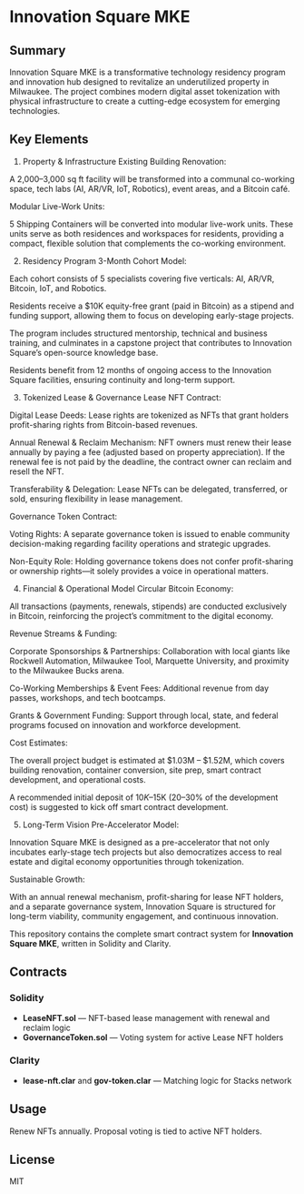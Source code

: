 # Innovation Square MKE

## Summary 
Innovation Square MKE is a transformative technology residency program and innovation hub designed to revitalize an underutilized property in Milwaukee. The project combines modern digital asset tokenization with physical infrastructure to create a cutting-edge ecosystem for emerging technologies.

## Key Elements
1. Property & Infrastructure
Existing Building Renovation:

A 2,000–3,000 sq ft facility will be transformed into a communal co-working space, tech labs (AI, AR/VR, IoT, Robotics), event areas, and a Bitcoin café.

Modular Live-Work Units:

5 Shipping Containers will be converted into modular live-work units. These units serve as both residences and workspaces for residents, providing a compact, flexible solution that complements the co-working environment.

2. Residency Program
3-Month Cohort Model:

Each cohort consists of 5 specialists covering five verticals: AI, AR/VR, Bitcoin, IoT, and Robotics.

Residents receive a $10K equity-free grant (paid in Bitcoin) as a stipend and funding support, allowing them to focus on developing early-stage projects.

The program includes structured mentorship, technical and business training, and culminates in a capstone project that contributes to Innovation Square’s open-source knowledge base.

Residents benefit from 12 months of ongoing access to the Innovation Square facilities, ensuring continuity and long-term support.

3. Tokenized Lease & Governance
Lease NFT Contract:

Digital Lease Deeds: Lease rights are tokenized as NFTs that grant holders profit-sharing rights from Bitcoin-based revenues.

Annual Renewal & Reclaim Mechanism: NFT owners must renew their lease annually by paying a fee (adjusted based on property appreciation). If the renewal fee is not paid by the deadline, the contract owner can reclaim and resell the NFT.

Transferability & Delegation: Lease NFTs can be delegated, transferred, or sold, ensuring flexibility in lease management.

Governance Token Contract:

Voting Rights: A separate governance token is issued to enable community decision-making regarding facility operations and strategic upgrades.

Non-Equity Role: Holding governance tokens does not confer profit-sharing or ownership rights—it solely provides a voice in operational matters.

4. Financial & Operational Model
Circular Bitcoin Economy:

All transactions (payments, renewals, stipends) are conducted exclusively in Bitcoin, reinforcing the project’s commitment to the digital economy.

Revenue Streams & Funding:

Corporate Sponsorships & Partnerships: Collaboration with local giants like Rockwell Automation, Milwaukee Tool, Marquette University, and proximity to the Milwaukee Bucks arena.

Co-Working Memberships & Event Fees: Additional revenue from day passes, workshops, and tech bootcamps.

Grants & Government Funding: Support through local, state, and federal programs focused on innovation and workforce development.

Cost Estimates:

The overall project budget is estimated at $1.03M – $1.52M, which covers building renovation, container conversion, site prep, smart contract development, and operational costs.

A recommended initial deposit of $10K–$15K (20–30% of the development cost) is suggested to kick off smart contract development.

5. Long-Term Vision
Pre-Accelerator Model:

Innovation Square MKE is designed as a pre-accelerator that not only incubates early-stage tech projects but also democratizes access to real estate and digital economy opportunities through tokenization.

Sustainable Growth:

With an annual renewal mechanism, profit-sharing for lease NFT holders, and a separate governance system, Innovation Square is structured for long-term viability, community engagement, and continuous innovation.

This repository contains the complete smart contract system for **Innovation Square MKE**, written in Solidity and Clarity.

## Contracts

### Solidity
- **LeaseNFT.sol** — NFT-based lease management with renewal and reclaim logic
- **GovernanceToken.sol** — Voting system for active Lease NFT holders

### Clarity
- **lease-nft.clar** and **gov-token.clar** — Matching logic for Stacks network

## Usage
Renew NFTs annually. Proposal voting is tied to active NFT holders.

## License 
MIT 
